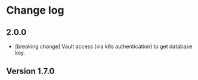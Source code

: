 # Change log

## 2.0.0

+ [breaking change] Vault access (via k8s authentication) to get database key.

## Version 1.7.0
